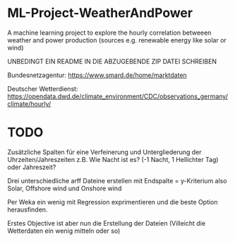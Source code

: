 # ML-Project-WeatherAndPower
A machine learning project to explore the hourly  correlation betweeen weather and power production (sources e.g. renewable energy like solar or wind) 

UNBEDINGT EIN README IN DIE ABZUGEBENDE ZIP DATEI SCHREIBEN

Bundesnetzagentur:       https://www.smard.de/home/marktdaten

Deutscher Wetterdienst:  https://opendata.dwd.de/climate_environment/CDC/observations_germany/climate/hourly/


# TODO

Zusätzliche Spalten für eine Verfeinerung und Untergliederung der Uhrzeiten/Jahreszeiten z.B. Wie Nacht ist es? (-1 Nacht, 1 Hellichter Tag) oder Jahreszeit?

Drei unterschiedliche arff Dateine erstellen mit Endspalte = y-Kriterium also Solar, Offshore wind und Onshore wind

Per Weka ein wenig mit Regression exprimentieren und die beste Option herausfinden.

Erstes Objective ist aber nun die Erstellung der Dateien (Villeicht die Wetterdaten ein wenig mitteln oder so)